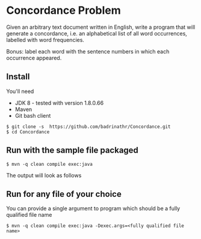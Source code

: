 # Concordance Problem
Given an arbitrary text document written in English, write a program that will generate a concordance, i.e. an alphabetical list of all word occurrences, labelled with word frequencies.

Bonus: label each word with the sentence numbers in which each occurrence appeared.

## Install

You'll need
 - JDK 8 - tested with version 1.8.0.66
 - Maven
 - Git bash client

```
$ git clone -s  https://github.com/badrinathr/Concordance.git
$ cd Concordance

```

## Run with the sample file packaged

```
$ mvn -q clean compile exec:java
```

The output will look as follows



## Run for any file of your choice

You can provide a single argument to program which should be a fully qualified file name

```
$ mvn -q clean compile exec:java -Dexec.args=<fully qualified file name>
```









